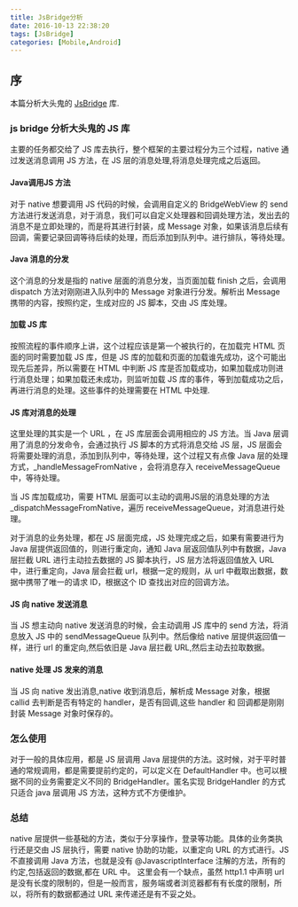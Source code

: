 ```yaml
---
title: JsBridge分析
date: 2016-10-13 22:38:20
tags: [JsBridge]
categories: [Mobile,Android]
---
```


## 序 

本篇分析大头鬼的 [JsBridge](https://github.com/lzyzsd/JsBridge) 库.

<!-- more -->

### js bridge 分析大头鬼的 JS 库

主要的任务都交给了 JS 库去执行，整个框架的主要过程分为三个过程，native 通过发送消息调用 JS 方法，在 JS 层的消息处理,将消息处理完成之后返回。

#### Java调用JS 方法

对于 native 想要调用 JS 代码的时候，会调用自定义的 BridgeWebView 的 send 方法进行发送消息，对于消息，我们可以自定义处理器和回调处理方法，发出去的消息不是立即处理的，而是将其进行封装，成 Message 对象，如果该消息后续有回调，需要记录回调等待后续的处理，而后添加到队列中。进行排队，等待处理。

#### Java 消息的分发

这个消息的分发是指的 native 层面的消息分发，当页面加载 finish 之后，会调用 dispatch 方法对刚刚进入队列中的 Message 对象进行分发。解析出 Message 携带的内容，按照约定，生成对应的 JS 脚本，交由 JS 库处理。

#### 加载 JS 库

按照流程的事件顺序上讲，这个过程应该是第一个被执行的，在加载完 HTML 页面的同时需要加载 JS 库，但是 JS 库的加载和页面的加载谁先成功，这个可能出现先后差异，所以需要在 HTML 中判断 JS 库是否加载成功，如果加载成功则进行消息处理；如果加载还未成功，则监听加载 JS 库的事件，等到加载成功之后，再进行消息的处理。这些事件的处理需要在 HTML 中处理.


#### JS 库对消息的处理

这里处理的其实是一个 URL ，在 JS 库层面会调用相应的 JS 方法。当 Java 层调用了消息的分发命令，会通过执行 JS 脚本的方式将消息交给 JS 层，JS 层面会将需要处理的消息，添加到队列中，等待处理，这个过程又有点像 Java 层的处理方式，_handleMessageFromNative ，会将消息存入 receiveMessageQueue 中，等待处理。

当 JS 库加载成功，需要 HTML 层面可以主动的调用JS层的消息处理的方法 _dispatchMessageFromNative，遍历 receiveMessageQueue，对消息进行处理。

对于消息的业务处理，都在 JS 层面完成，JS 处理完成之后，如果有需要进行为 Java 层提供返回值的，则进行重定向，通知 Java 层返回值队列中有数据，Java 层拦截 URL 进行主动拉去数据的 JS 脚本执行，JS 层方法将返回值放入 URL 中，进行重定向，Java 层会拦截 url，根据一定的规则，从 url 中截取出数据，数据中携带了唯一的请求 ID，根据这个 ID 查找出对应的回调方法。


#### JS 向 native 发送消息

当 JS 想主动向 native 发送消息的时候，会主动调用 JS 库中的 send 方法，将消息放入 JS 中的 sendMessageQueue 队列中。然后像给 native 层提供返回值一样，进行 url 的重定向,然后依旧是 Java 层拦截 URL,然后主动去拉取数据。


#### native 处理 JS 发来的消息

当 JS 向 native 发出消息,native 收到消息后，解析成 Message 对象，根据 callid 去判断是否有特定的 handler，是否有回调,这些 handler 和 回调都是刚刚封装 Message 对象时保存的。


### 怎么使用

对于一般的具体应用，都是 JS 层调用 Java 层提供的方法。这时候，对于平时普通的常规调用，都是需要提前约定的，可以定义在 DefaultHandler 中。也可以根据不同的业务需要定义不同的 BridgeHandler。匿名实现 BridgeHandler 的方式只适合 java 层调用 JS 方法，这种方式不方便维护。



### 总结

native 层提供一些基础的方法，类似于分享操作，登录等功能。具体的业务类执行还是交由 JS 层执行，需要 native 协助的功能，以重定向 URL 的方式进行。JS 不直接调用 Java 方法，也就是没有 @JavascriptInterface 注解的方法，所有的约定,包括返回的数据,都在 URL 中。
这里会有一个缺点，虽然 http1.1 中声明 url 是没有长度的限制的，但是一般而言，服务端或者浏览器都有有长度的限制，所以，将所有的数据都通过 URL 来传递还是有不妥之处。


